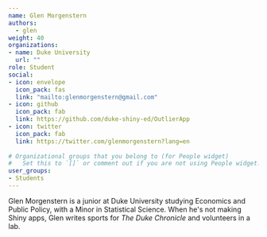 ```yaml
---
name: Glen Morgenstern
authors: 
  - glen
weight: 40
organizations:
- name: Duke University
  url: ""
role: Student
social:
- icon: envelope
  icon_pack: fas
  link: "mailto:glenmorgenstern@gmail.com"
- icon: github
  icon_pack: fab
  link: https://github.com/duke-shiny-ed/OutlierApp
- icon: twitter
  icon_pack: fab
  link: https://twitter.com/glenmorgenstern?lang=en
  
# Organizational groups that you belong to (for People widget)
#   Set this to `[]` or comment out if you are not using People widget.  
user_groups:
- Students
---
```


Glen Morgenstern is a junior at Duke University studying Economics and Public Policy, with a Minor in Statistical Science. When he's not making Shiny apps, Glen writes sports for *The Duke Chronicle* and volunteers in a lab.